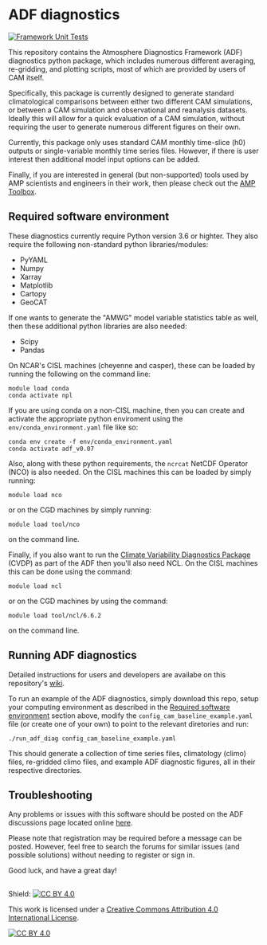 # ADF diagnostics

[![Framework Unit Tests](https://github.com/NCAR/ADF/actions/workflows/ADF_unit_tests.yaml/badge.svg)](https://github.com/NCAR/ADF/actions/workflows/ADF_unit_tests.yaml)

This repository contains the Atmosphere Diagnostics Framework (ADF) diagnostics python package, which includes numerous different averaging,
re-gridding, and plotting scripts, most of which are provided by users of CAM itself.

Specifically, this package is currently designed to generate standard climatological comparisons between either two
different CAM simulations, or between a CAM simulation and observational and reanalysis datasets.  Ideally
this will allow for a quick evaluation of a CAM simulation, without requiring the user to generate numerous
different figures on their own.

Currently, this package only uses standard CAM monthly time-slice (h0) outputs or single-variable monthly time series files.  However, if there is user interest then
additional model input options can be added.

Finally, if you are interested in general (but non-supported) tools used by AMP scientists and engineers in their work, then please check out the [AMP Toolbox](https://github.com/NCAR/AMP_toolbox).

## Required software environment

These diagnostics currently require Python version 3.6 or highter.  They also require the following non-standard python libraries/modules:

- PyYAML
- Numpy
- Xarray
- Matplotlib
- Cartopy
- GeoCAT

If one wants to generate the "AMWG" model variable statistics table as well, then these additional python libraries are also needed:

- Scipy
- Pandas

On NCAR's CISL machines (cheyenne and casper), these can be loaded by running the following on the command line:
```
module load conda
conda activate npl
```
If you are using conda on a non-CISL machine, then you can create and activate the appropriate python enviroment using the `env/conda_environment.yaml` file like so:

```
conda env create -f env/conda_environment.yaml
conda activate adf_v0.07
```

Also, along with these python requirements, the `ncrcat` NetCDF Operator (NCO) is also needed.  On the CISL machines this can be loaded by simply running:
```
module load nco
``` 
or on the CGD machines by simply running:
```
module load tool/nco
```
on the command line.

Finally, if you also want to run the [Climate Variability Diagnostics Package](https://www.cesm.ucar.edu/working_groups/CVC/cvdp/) (CVDP) as part of the ADF then you'll also need NCL.  On the CISL machines this can be done using the command:
```
module load ncl
```
or on the CGD machines by using the command:
```
module load tool/ncl/6.6.2
```
on the command line.

## Running ADF diagnostics

Detailed instructions for users and developers are availabe on this repository's [wiki](https://github.com/NCAR/ADF/wiki).


To run an example of the ADF diagnostics, simply download this repo, setup your computing environment as described in the [Required software environment](https://github.com/NCAR/CAM_diagnostics/blob/main/README.md#required-software-environment) section above, modify the `config_cam_baseline_example.yaml` file (or create one of your own) to point to the relevant diretories and run:

`./run_adf_diag config_cam_baseline_example.yaml`

This should generate a collection of time series files, climatology (climo) files, re-gridded climo files, and example ADF diagnostic figures, all in their respective directories.

## Troubleshooting

Any problems or issues with this software should be posted on the ADF discussions page located online [here](https://github.com/NCAR/ADF/discussions).

Please note that registration may be required before a message can
be posted.  However, feel free to search the forums for similar issues
(and possible solutions) without needing to register or sign in.

Good luck, and have a great day!

##
Shield: [![CC BY 4.0][cc-by-shield]][cc-by]

This work is licensed under a
[Creative Commons Attribution 4.0 International License][cc-by].

[![CC BY 4.0][cc-by-image]][cc-by]

[cc-by]: http://creativecommons.org/licenses/by/4.0/
[cc-by-image]: https://i.creativecommons.org/l/by/4.0/88x31.png
[cc-by-shield]: https://img.shields.io/badge/License-CC%20BY%204.0-lightgrey.svg

